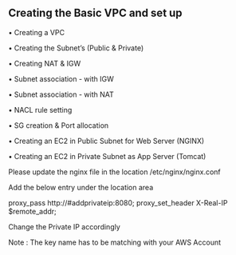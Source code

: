 Creating the Basic VPC and set up
---------------------------------

•	Creating a VPC 

•	Creating the Subnet’s (Public & Private) 

•	Creating NAT & IGW

•	Subnet association - with IGW

•	Subnet association - with NAT 

•	NACL rule setting 

•	SG creation & Port allocation 

•	Creating an EC2 in Public Subnet for Web Server (NGINX)

•	Creating an EC2 in Private Subnet as App Server (Tomcat) 


Please update the nginx file in the location /etc/nginx/nginx.conf

Add the below entry under the location area 

proxy_pass http://#addprivateip:8080;
proxy_set_header X-Real-IP  $remote_addr;

Change the Private IP accordingly


Note : The key name has to be matching with your AWS Account
